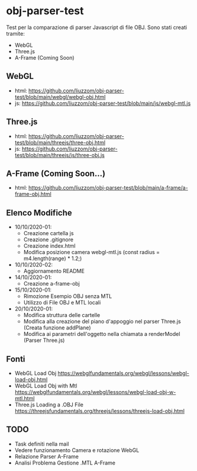 # obj-parser-test
Test per la comparazione di parser Javascript di file OBJ. Sono stati creati tramite:
- WebGL
- Three.js
- A-Frame (Coming Soon)

## WebGL
- html: https://github.com/liuzzom/obj-parser-test/blob/main/webgl/webgl-obj.html
- js: https://github.com/liuzzom/obj-parser-test/blob/main/js/webgl-mtl.js

## Three.js
- html: https://github.com/liuzzom/obj-parser-test/blob/main/threejs/three-obj.html
- js: https://github.com/liuzzom/obj-parser-test/blob/main/threejs/js/three-obj.js

## A-Frame (Coming Soon...)
- html: https://github.com/liuzzom/obj-parser-test/blob/main/a-frame/a-frame-obj.html

## Elenco Modifiche
- 10/10/2020-01:
    - Creazione cartella js
    - Creazione .gitignore
    - Creazione index.html
    - Modifica posizione camera webgl-mtl.js (const radius = m4.length(range) * 1.2;)
- 10/10/2020-02:
    - Aggiornamento README
- 14/10/2020-01:
    - Creazione a-frame-obj
- 15/10/2020-01:
    - Rimozione Esempio OBJ senza MTL
    - Utilizzo di File OBJ e MTL locali
- 20/10/2020-01:
    - Modifica struttura delle cartelle
    - Modifica alla creazione del piano d'appoggio nel parser Three.js (Creata funzione addPlane)
    - Modifica ai parametri dell'oggetto nella chiamata a renderModel (Parser Three.js)

## Fonti
- WebGL Load Obj
      https://webglfundamentals.org/webgl/lessons/webgl-load-obj.html
- WebGL Load Obj with Mtl
      https://webglfundamentals.org/webgl/lessons/webgl-load-obj-w-mtl.html
- Three.js Loading a .OBJ File
      https://threejsfundamentals.org/threejs/lessons/threejs-load-obj.html

## TODO
- Task definiti nella mail
- Vedere funzionamento Camera e rotazione WebGL
- Relazione Parser A-Frame
- Analisi Problema Gestione .MTL A-Frame

